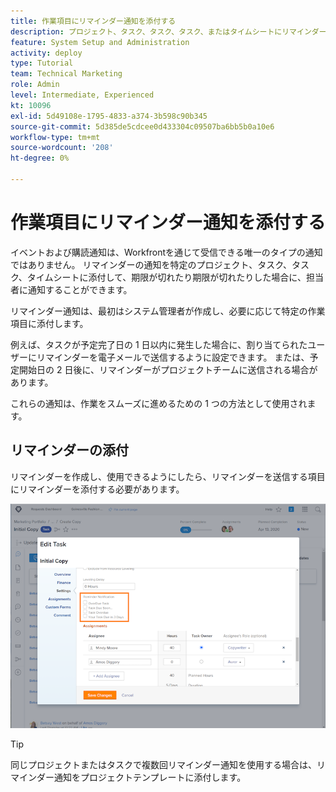 ```yaml
---
title: 作業項目にリマインダー通知を添付する
description: プロジェクト、タスク、タスク、タスク、またはタイムシートにリマインダー通知を添付して、作業の期限または期限切れの日時を担当者に知らせる方法を説明します。
feature: System Setup and Administration
activity: deploy
type: Tutorial
team: Technical Marketing
role: Admin
level: Intermediate, Experienced
kt: 10096
exl-id: 5d49108e-1795-4833-a374-3b598c90b345
source-git-commit: 5d385de5cdcee0d433304c09507ba6bb5b0a10e6
workflow-type: tm+mt
source-wordcount: '208'
ht-degree: 0%

---
```


# 作業項目にリマインダー通知を添付する

イベントおよび購読通知は、Workfrontを通じて受信できる唯一のタイプの通知ではありません。 リマインダーの通知を特定のプロジェクト、タスク、タスク、タイムシートに添付して、期限が切れたり期限が切れたりした場合に、担当者に通知することができます。

リマインダー通知は、最初はシステム管理者が作成し、必要に応じて特定の作業項目に添付します。

例えば、タスクが予定完了日の 1 日以内に発生した場合に、割り当てられたユーザーにリマインダーを電子メールで送信するように設定できます。 または、予定開始日の 2 日後に、リマインダーがプロジェクトチームに送信される場合があります。

これらの通知は、作業をスムーズに進めるための 1 つの方法として使用されます。

## リマインダーの添付

リマインダーを作成し、使用できるようにしたら、リマインダーを送信する項目にリマインダーを添付する必要があります。

![[!UICONTROL リマインダー通知] セクション [!UICONTROL タスクを編集] window](assets/admin-fund-user-notifications-17.png)

>[!TIP]
>
>同じプロジェクトまたはタスクで複数回リマインダー通知を使用する場合は、リマインダー通知をプロジェクトテンプレートに添付します。

<!---
learn more URLs
 Attach a reminder notification to an object
Automatic reminders vs. reminder notifications
--->
